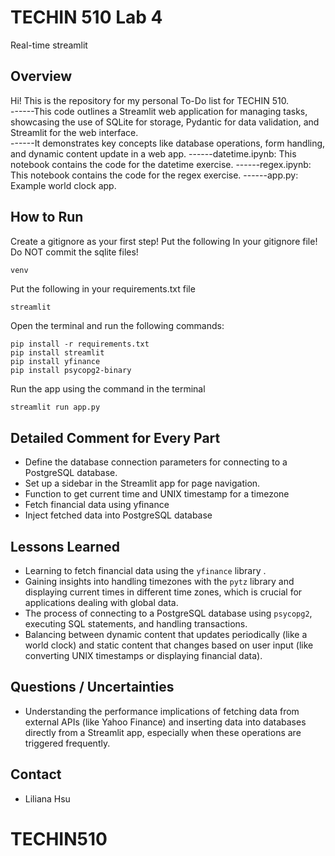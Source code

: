 # TECHIN 510 Lab 4 

Real-time streamlit

## Overview
Hi! This is the repository for my personal To-Do list for TECHIN 510.  
------This code outlines a Streamlit web application for managing tasks, showcasing the use of SQLite for storage, Pydantic for data validation, and Streamlit for the web interface.  
------It demonstrates key concepts like database operations, form handling, and dynamic content update in a web app.
------datetime.ipynb: This notebook contains the code for the datetime exercise.
------regex.ipynb: This notebook contains the code for the regex exercise.
------app.py: Example world clock app.

## How to Run

Create a gitignore as your first step! Put the following In your gitignore file! Do NOT commit the sqlite files!
```
venv
```

Put the following in your requirements.txt file
```
streamlit
```

Open the terminal and run the following commands:
```    
pip install -r requirements.txt 
pip install streamlit
pip install yfinance 
pip install psycopg2-binary

```

Run the app using the command in the terminal
```bash
streamlit run app.py
```
## Detailed Comment for Every Part
- Define the database connection parameters for connecting to a PostgreSQL database.
- Set up a sidebar in the Streamlit app for page navigation.
- Function to get current time and UNIX timestamp for a timezone
- Fetch financial data using yfinance
- Inject fetched data into PostgreSQL database

## Lessons Learned
- Learning to fetch financial data using the `yfinance` library .
- Gaining insights into handling timezones with the `pytz` library and displaying current times in different time zones, which is crucial for applications dealing with global data.
- The process of connecting to a PostgreSQL database using `psycopg2`, executing SQL statements, and handling transactions.
- Balancing between dynamic content that updates periodically (like a world clock) and static content that changes based on user input (like converting UNIX timestamps or displaying financial data).

## Questions / Uncertainties
- Understanding the performance implications of fetching data from external APIs (like Yahoo Finance) and inserting data into databases directly from a Streamlit app, especially when these operations are triggered frequently.


## Contact

- Liliana Hsu
# TECHIN510







